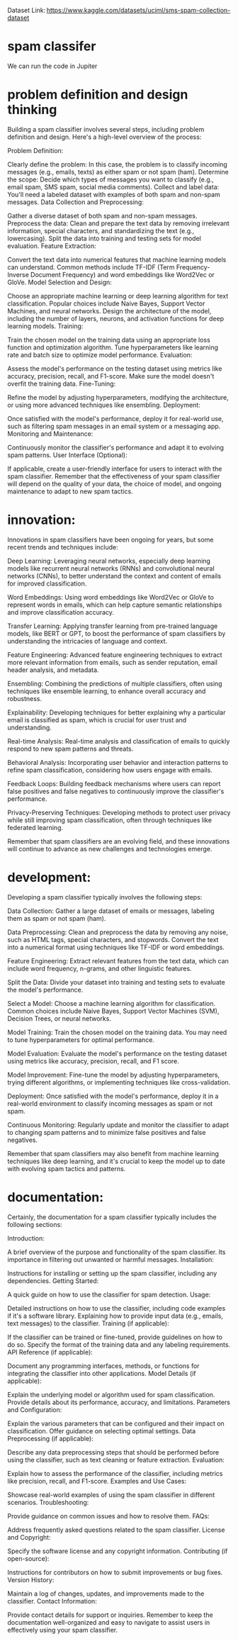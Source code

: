 Dataset Link: https://www.kaggle.com/datasets/uciml/sms-spam-collection-dataset
# spam classifer

We can run the code in Jupiter

# problem definition and design thinking

Building a spam classifier involves several steps, including problem definition and design. Here's a high-level overview of the process:

Problem Definition:

Clearly define the problem: In this case, the problem is to classify incoming messages (e.g., emails, texts) as either spam or not spam (ham).
Determine the scope: Decide which types of messages you want to classify (e.g., email spam, SMS spam, social media comments).
Collect and label data: You'll need a labeled dataset with examples of both spam and non-spam messages.
Data Collection and Preprocessing:

Gather a diverse dataset of both spam and non-spam messages.
Preprocess the data: Clean and prepare the text data by removing irrelevant information, special characters, and standardizing the text (e.g., lowercasing).
Split the data into training and testing sets for model evaluation.
Feature Extraction:

Convert the text data into numerical features that machine learning models can understand. Common methods include TF-IDF (Term Frequency-Inverse Document Frequency) and word embeddings like Word2Vec or GloVe.
Model Selection and Design:

Choose an appropriate machine learning or deep learning algorithm for text classification. Popular choices include Naive Bayes, Support Vector Machines, and neural networks.
Design the architecture of the model, including the number of layers, neurons, and activation functions for deep learning models.
Training:

Train the chosen model on the training data using an appropriate loss function and optimization algorithm.
Tune hyperparameters like learning rate and batch size to optimize model performance.
Evaluation:

Assess the model's performance on the testing dataset using metrics like accuracy, precision, recall, and F1-score.
Make sure the model doesn't overfit the training data.
Fine-Tuning:

Refine the model by adjusting hyperparameters, modifying the architecture, or using more advanced techniques like ensembling.
Deployment:

Once satisfied with the model's performance, deploy it for real-world use, such as filtering spam messages in an email system or a messaging app.
Monitoring and Maintenance:

Continuously monitor the classifier's performance and adapt it to evolving spam patterns.
User Interface (Optional):

If applicable, create a user-friendly interface for users to interact with the spam classifier.
Remember that the effectiveness of your spam classifier will depend on the quality of your data, the choice of model, and ongoing maintenance to adapt to new spam tactics.

# innovation:

Innovations in spam classifiers have been ongoing for years, but some recent trends and techniques include:

Deep Learning: Leveraging neural networks, especially deep learning models like recurrent neural networks (RNNs) and convolutional neural networks (CNNs), to better understand the context and content of emails for improved classification.

Word Embeddings: Using word embeddings like Word2Vec or GloVe to represent words in emails, which can help capture semantic relationships and improve classification accuracy.

Transfer Learning: Applying transfer learning from pre-trained language models, like BERT or GPT, to boost the performance of spam classifiers by understanding the intricacies of language and context.

Feature Engineering: Advanced feature engineering techniques to extract more relevant information from emails, such as sender reputation, email header analysis, and metadata.

Ensembling: Combining the predictions of multiple classifiers, often using techniques like ensemble learning, to enhance overall accuracy and robustness.

Explainability: Developing techniques for better explaining why a particular email is classified as spam, which is crucial for user trust and understanding.

Real-time Analysis: Real-time analysis and classification of emails to quickly respond to new spam patterns and threats.

Behavioral Analysis: Incorporating user behavior and interaction patterns to refine spam classification, considering how users engage with emails.

Feedback Loops: Building feedback mechanisms where users can report false positives and false negatives to continuously improve the classifier's performance.

Privacy-Preserving Techniques: Developing methods to protect user privacy while still improving spam classification, often through techniques like federated learning.

Remember that spam classifiers are an evolving field, and these innovations will continue to advance as new challenges and technologies emerge.

# development:

Developing a spam classifier typically involves the following steps:

Data Collection: Gather a large dataset of emails or messages, labeling them as spam or not spam (ham).

Data Preprocessing: Clean and preprocess the data by removing any noise, such as HTML tags, special characters, and stopwords. Convert the text into a numerical format using techniques like TF-IDF or word embeddings.

Feature Engineering: Extract relevant features from the text data, which can include word frequency, n-grams, and other linguistic features.

Split the Data: Divide your dataset into training and testing sets to evaluate the model's performance.

Select a Model: Choose a machine learning algorithm for classification. Common choices include Naive Bayes, Support Vector Machines (SVM), Decision Trees, or neural networks.

Model Training: Train the chosen model on the training data. You may need to tune hyperparameters for optimal performance.

Model Evaluation: Evaluate the model's performance on the testing dataset using metrics like accuracy, precision, recall, and F1 score.

Model Improvement: Fine-tune the model by adjusting hyperparameters, trying different algorithms, or implementing techniques like cross-validation.

Deployment: Once satisfied with the model's performance, deploy it in a real-world environment to classify incoming messages as spam or not spam.

Continuous Monitoring: Regularly update and monitor the classifier to adapt to changing spam patterns and to minimize false positives and false negatives.

Remember that spam classifiers may also benefit from machine learning techniques like deep learning, and it's crucial to keep the model up to date with evolving spam tactics and patterns.

# documentation:

Certainly, the documentation for a spam classifier typically includes the following sections:

Introduction:

A brief overview of the purpose and functionality of the spam classifier.
Its importance in filtering out unwanted or harmful messages.
Installation:

Instructions for installing or setting up the spam classifier, including any dependencies.
Getting Started:

A quick guide on how to use the classifier for spam detection.
Usage:

Detailed instructions on how to use the classifier, including code examples if it's a software library.
Explaining how to provide input data (e.g., emails, text messages) to the classifier.
Training (if applicable):

If the classifier can be trained or fine-tuned, provide guidelines on how to do so.
Specify the format of the training data and any labeling requirements.
API Reference (if applicable):

Document any programming interfaces, methods, or functions for integrating the classifier into other applications.
Model Details (if applicable):

Explain the underlying model or algorithm used for spam classification.
Provide details about its performance, accuracy, and limitations.
Parameters and Configuration:

Explain the various parameters that can be configured and their impact on classification.
Offer guidance on selecting optimal settings.
Data Preprocessing (if applicable):

Describe any data preprocessing steps that should be performed before using the classifier, such as text cleaning or feature extraction.
Evaluation:

Explain how to assess the performance of the classifier, including metrics like precision, recall, and F1-score.
Examples and Use Cases:

Showcase real-world examples of using the spam classifier in different scenarios.
Troubleshooting:

Provide guidance on common issues and how to resolve them.
FAQs:

Address frequently asked questions related to the spam classifier.
License and Copyright:

Specify the software license and any copyright information.
Contributing (if open-source):

Instructions for contributors on how to submit improvements or bug fixes.
Version History:

Maintain a log of changes, updates, and improvements made to the classifier.
Contact Information:

Provide contact details for support or inquiries.
Remember to keep the documentation well-organized and easy to navigate to assist users in effectively using your spam classifier.
